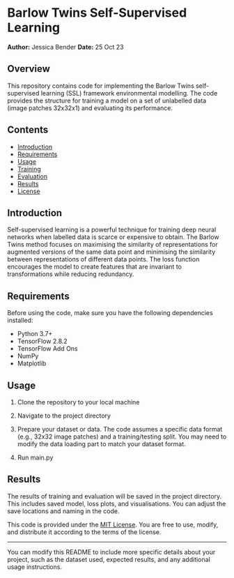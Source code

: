 # Barlow Twins Self-Supervised Learning

**Author:** Jessica Bender
**Date:** 25 Oct 23

## Overview

This repository contains code for implementing the Barlow Twins self-supervised learning (SSL) framework environmental modelling. The code provides the structure for training a model on a set of unlabelled data (image patches 32x32x1) and evaluating its performance.

## Contents

- [Introduction](#introduction)
- [Requirements](#requirements)
- [Usage](#usage)
- [Training](#training)
- [Evaluation](#evaluation)
- [Results](#results)
- [License](#license)

## Introduction

Self-supervised learning is a powerful technique for training deep neural networks when labelled data is scarce or expensive to obtain. The Barlow Twins method focuses on maximising the similarity of representations for augmented versions of the same data point and minimising the similarity between representations of different data points. The loss function encourages the model to create features that are invariant to transformations while reducing redundancy.

## Requirements

Before using the code, make sure you have the following dependencies installed:

- Python 3.7+
- TensorFlow 2.8.2
- TensorFlow Add Ons
- NumPy
- Matplotlib

## Usage

1. Clone the repository to your local machine

2. Navigate to the project directory

3. Prepare your dataset or data. The code assumes a specific data format (e.g., 32x32 image patches) and a training/testing split. You may need to modify the data loading part to match your dataset format.

4. Run main.py

## Results

The results of training and evaluation will be saved in the project directory. This includes saved model, loss plots, and visualisations. You can adjust the save locations and naming in the code.

This code is provided under the [MIT License](LICENSE.md). You are free to use, modify, and distribute it according to the terms of the license.

---

You can modify this README to include more specific details about your project, such as the dataset used, expected results, and any additional usage instructions.
